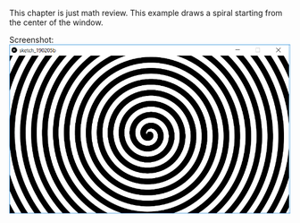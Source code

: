 This chapter is just math review. This example draws a spiral starting from the center of the window.

Screenshot:  
![screenshot](spiral.png)
